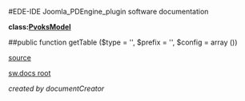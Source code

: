 #EDE-IDE Joomla_PDEngine_plugin
software documentation

**class:[PvoksModel](../PvoksModel.md)**



##public function getTable ($type = '', $prefix = '', $config = array ())	


[source](../../../admin/models/model.php)

[sw.docs root](../)

*created by documentCreator*

